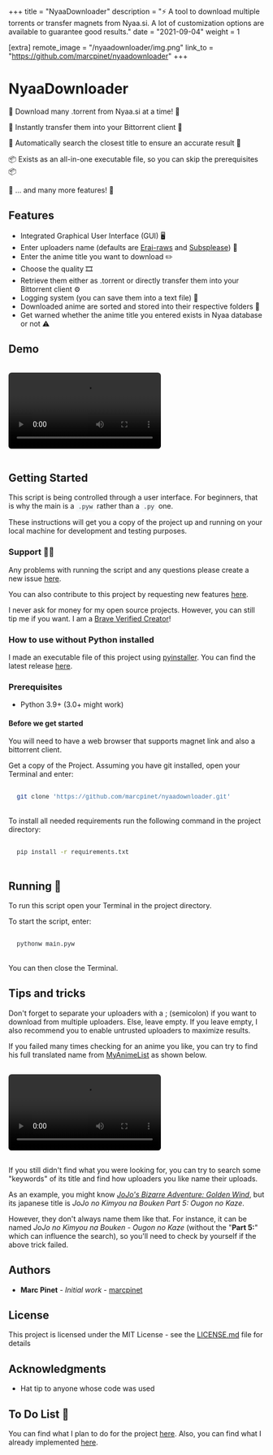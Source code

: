 +++
title = "NyaaDownloader"
description = "⚡️ A tool to download multiple torrents or transfer magnets from Nyaa.si. A lot of customization options are available to guarantee good results."
date = "2021-09-04"
weight = 1

[extra]
remote_image = "/nyaadownloader/img.png"
link_to = "https://github.com/marcpinet/nyaadownloader"
+++

<style>
/* GitHub Alert Styles */
.github-alert {
    border-radius: 6px;
    margin: 16px 0;
    padding: 12px 16px;
    border-left: 4px solid;
}

.github-alert-note {
    background-color: #ddf4ff;
    border-color: #0969da;
}

.github-alert-tip {
    background-color: #dcfce7;
    border-color: #1a7f37;
}

.github-alert-important {
    background-color: #f3e8ff;
    border-color: #8250df;
}

.github-alert-warning {
    background-color: #fff8dc;
    border-color: #d1242f;
}

.github-alert-caution {
    background-color: #ffebee;
    border-color: #d1242f;
}

/* Table Wrapper */
.table-wrapper {
    overflow-x: auto;
    margin: 16px 0;
}

.table-wrapper table {
    width: 100%;
    border-collapse: collapse;
}

.table-wrapper th,
.table-wrapper td {
    border: 1px solid #d1d5da;
    padding: 8px 12px;
    text-align: left;
}

.table-wrapper th {
    font-weight: 600;
}

/* Video Styles */
video {
    max-width: 100%;
    height: auto;
    border-radius: 6px;
    margin: 16px 0;
}

/* Code Block Styles */
pre {
    background-color: #f6f8fa;
    border-radius: 6px;
    padding: 16px;
    overflow-x: auto;
    margin: 16px 0;
}

code {
    background-color: #f6f8fa;
    padding: 2px 4px;
    border-radius: 3px;
    font-family: 'SFMono-Regular', 'Monaco', 'Inconsolata', 'Liberation Mono', 'Consolas', monospace;
    font-size: 85%;
    color: #24292f;
}

pre code {
    background-color: transparent;
    padding: 0;
}

/* Dark mode support for inline code */
@media (prefers-color-scheme: dark) {
    pre {
        background-color: #161b22;
        color: #f0f6fc;
    }
    
    code {
        background-color: #21262d;
        color: #f0f6fc;
    }
    
    pre code {
        background-color: transparent;
        color: inherit;
    }
}
</style>

# NyaaDownloader

🚀 Download many .torrent from Nyaa.si at a time! 🚀

🔌 Instantly transfer them into your Bittorrent client 🔌

🔎 Automatically search the closest title to ensure an accurate result 🔎

📦 Exists as an all-in-one executable file, so you can skip the prerequisites 📦

🧾 ... and many more features! 🧾

## Features

* Integrated Graphical User Interface (GUI) 🖥
* Enter uploaders name (defaults are [Erai-raws](https://www.erai-raws.info/) and [Subsplease](https://subsplease.org/)) 🤖
* Enter the anime title you want to download ✏️
* Choose the quality 🎞
* Retrieve them either as .torrent or directly transfer them into your Bittorrent client ⚙️
* Logging system (you can save them into a text file) 📝
* Downloaded anime are sorted and stored into their respective folders 📁
* Get warned whether the anime title you entered exists in Nyaa database or not ⚠️

## Demo

<video controls style="max-width: 100%; height: auto;">
    <source src="https://user-images.githubusercontent.com/52708150/131512813-20f10705-0d71-4a09-9c3d-1af3983a666b.mp4" type="video/mp4">
    Your browser does not support the video tag. <a href="https://user-images.githubusercontent.com/52708150/131512813-20f10705-0d71-4a09-9c3d-1af3983a666b.mp4">View video</a>
</video>

## Getting Started

This script is being controlled through a user interface.
For beginners, that is why the main is a `.pyw` rather than a `.py` one.

These instructions will get you a copy of the project up and running on your local machine for development and testing purposes.

### Support 👨‍💻

Any problems with running the script and any questions please create a new issue [here](https://github.com/marcpinet/nyaadownloader/issues/new?assignees=&labels=&template=bug_report.md&title=).

You can also contribute to this project by requesting new features [here](https://github.com/marcpinet/nyaadownloader/issues/new?assignees=&labels=&template=feature_request.md&title=).

I never ask for money for my open source projects. However, you can still tip me if you want.
I am a [Brave Verified Creator](https://i.imgur.com/fOUfdM5.png)!

### How to use without Python installed

I made an executable file of this project using [pyinstaller](https://github.com/pyinstaller/pyinstaller).
You can find the latest release [here](https://github.com/marcpinet/nyaadownloader/releases/latest).

### Prerequisites

* Python 3.9+ (3.0+ might work)

#### Before we get started

You will need to have a web browser that supports magnet link and also a bittorrent client.

Get a copy of the Project. Assuming you have git installed, open your Terminal and enter:

```bash
git clone 'https://github.com/marcpinet/nyaadownloader.git'
```

To install all needed requirements run the following command in the project directory:

```bash
pip install -r requirements.txt
```

## Running 🏃

To run this script open your Terminal in the project directory.

To start the script, enter:

```bash
pythonw main.pyw
```

You can then close the Terminal.

## Tips and tricks

Don't forget to separate your uploaders with a ; (semicolon) if you want to download from multiple uploaders. Else, leave empty. If you leave empty, I also recommend you to enable untrusted uploaders to maximize results.

If you failed many times checking for an anime you like, you can try to find his full translated name from [MyAnimeList](https://myanimelist.net) as shown below.

<video controls style="max-width: 100%; height: auto;">
    <source src="https://user-images.githubusercontent.com/52708150/230735983-0f5f0d1b-fd01-42c4-9934-3700ce6abe23.mp4" type="video/mp4">
    Your browser does not support the video tag. <a href="https://user-images.githubusercontent.com/52708150/230735983-0f5f0d1b-fd01-42c4-9934-3700ce6abe23.mp4">View video</a>
</video>

If you still didn't find what you were looking for, you can try to search some "keywords" of its title and find how uploaders you like name their uploads.

As an example, you might know *[JoJo's Bizarre Adventure: Golden Wind](https://myanimelist.net/anime/37991/JoJo_no_Kimyou_na_Bouken_Part_5__Ougon_no_Kaze?q=jojo&cat=anime)*, but its japanese title is *JoJo no Kimyou na Bouken Part 5: Ougon no Kaze*.

However, they don't always name them like that. For instance, it can be named *JoJo no Kimyou na Bouken - Ougon no Kaze* (without the "**Part 5:**" which can influence the search), so you'll need to check by yourself if the above trick failed.

## Authors

* **Marc Pinet** - *Initial work* - [marcpinet](https://github.com/marcpinet)

## License

This project is licensed under the MIT License - see the [LICENSE.md](https://github.com/marcpinet/nyaadownloader/tree/main/LICENSE.md) file for details

## Acknowledgments

* Hat tip to anyone whose code was used

## To Do List 📝

You can find what I plan to do for the project [here](https://github.com/marcpinet/nyaadownloader/projects).
Also, you can find what I already implemented [here](https://github.com/marcpinet/nyaadownloader/projects?query=is%3Aclosed).